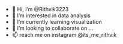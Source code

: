 - 👋 Hi, I’m @Rithvik3223
- 👀 I’m interested in data analysis
- 🌱 I’m currently learning visualization
- 💞️ I’m looking to collaborate on ...
- 📫 reach me on instagram @its_me_rithvik

<!---
Rithvik3223/Rithvik3223 is a ✨ special ✨ repository because its `README.md` (this file) appears on your GitHub profile.
You can click the Preview link to take a look at your changes.
--->
